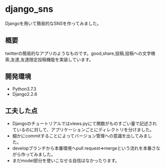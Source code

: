 # django_sns
Djangoを用いて簡易的なSNSを作ってみました。

## 概要
twitterの簡易的なアプリのようなものです。good,share,投稿,投稿への文字検索,友達,友達限定投稿機能を実装しています。

## 開発環境
- Python3.7.3
- Django2.2.6

## 工夫した点
- Djangoのチュートリアルではviews.pyにて関数がものすごい量で記述されているのに対して、アプリケーションごとにディレクトリを分けました。
- 細かにcommitすることによってバージョン管理への意識を出してみました。
- developブランチから本番環境へpull request⇒mergeという流れを本番さながら作ってみました。
- まだmodel部分を使いこなせる自信はなかったります。
